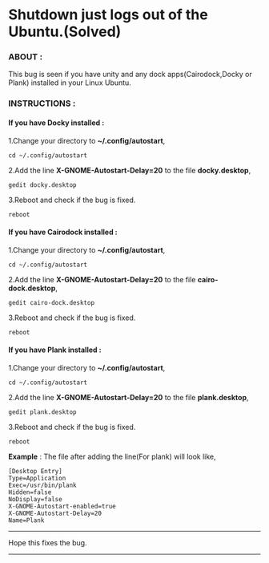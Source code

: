 Shutdown just logs out of the Ubuntu.(Solved)
===

### ABOUT :
This bug is seen if you have unity and any dock apps(Cairodock,Docky or Plank) installed in your Linux Ubuntu. 


### INSTRUCTIONS :


#### If you have Docky installed :
1.Change your directory to **~/.config/autostart**,

	cd ~/.config/autostart

2.Add the line **X-GNOME-Autostart-Delay=20** to the file **docky.desktop**,

	gedit docky.desktop

3.Reboot and check if the bug is fixed.

	reboot


#### If you have Cairodock installed :
1.Change your directory to **~/.config/autostart**,

	cd ~/.config/autostart

2.Add the line **X-GNOME-Autostart-Delay=20** to the file **cairo-dock.desktop**,

	gedit cairo-dock.desktop

3.Reboot and check if the bug is fixed.

	reboot

#### If you have Plank installed :
1.Change your directory to **~/.config/autostart**,

	cd ~/.config/autostart

2.Add the line **X-GNOME-Autostart-Delay=20** to the file **plank.desktop**,

	gedit plank.desktop

3.Reboot and check if the bug is fixed.

	reboot

**Example** : The file after adding the line(For plank) will look like,

	[Desktop Entry]
	Type=Application
	Exec=/usr/bin/plank
	Hidden=false
	NoDisplay=false
	X-GNOME-Autostart-enabled=true
	X-GNOME-Autostart-Delay=20	
	Name=Plank

***
Hope this fixes the bug.
***
